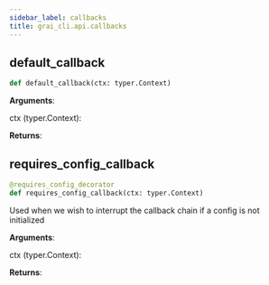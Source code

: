 ```yaml
---
sidebar_label: callbacks
title: grai_cli.api.callbacks
---
```


## default\_callback

```python
def default_callback(ctx: typer.Context)
```

**Arguments**:

  ctx (typer.Context):


**Returns**:



## requires\_config\_callback

```python
@requires_config_decorator
def requires_config_callback(ctx: typer.Context)
```

Used when we wish to interrupt the callback chain if a config is not initialized

**Arguments**:

  ctx (typer.Context):


**Returns**:
